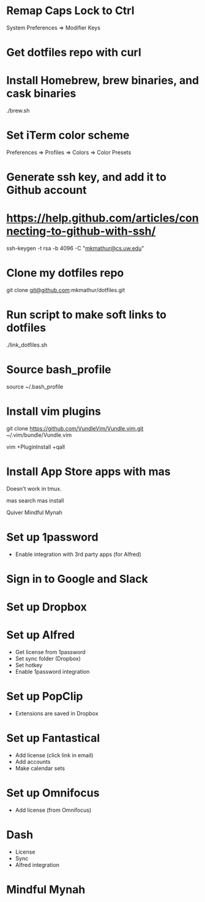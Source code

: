 # Remap Caps Lock to Ctrl

System Preferences => Modifier Keys

# Get dotfiles repo with curl

# Install Homebrew, brew binaries, and cask binaries

./brew.sh

# Set iTerm color scheme
Preferences => Profiles => Colors => Color Presets

# Generate ssh key, and add it to Github account
# https://help.github.com/articles/connecting-to-github-with-ssh/

ssh-keygen -t rsa -b 4096 -C "mkmathur@cs.uw.edu"

# Clone my dotfiles repo

git clone git@github.com:mkmathur/dotfiles.git

# Run script to make soft links to dotfiles
./link_dotfiles.sh

# Source bash_profile
source ~/.bash_profile

# Install vim plugins
git clone https://github.com/VundleVim/Vundle.vim.git ~/.vim/bundle/Vundle.vim

vim +PluginInstall +qall

# Install App Store apps with mas

Doesn't work in tmux.

mas search <app-name>
mas install <app-id>

Quiver
Mindful Mynah

# Set up 1password

* Enable integration with 3rd party apps (for Alfred)

# Sign in to Google and Slack

# Set up Dropbox

# Set up Alfred

* Get license from 1password
* Set sync folder (Dropbox)
* Set hotkey
* Enable 1password integration

# Set up PopClip

* Extensions are saved in Dropbox

# Set up Fantastical 

* Add license (click link in email)
* Add accounts
* Make calendar sets

# Set up Omnifocus

* Add license (from Omnifocus)

# Dash

* License
* Sync
* Alfred integration

# Mindful Mynah



